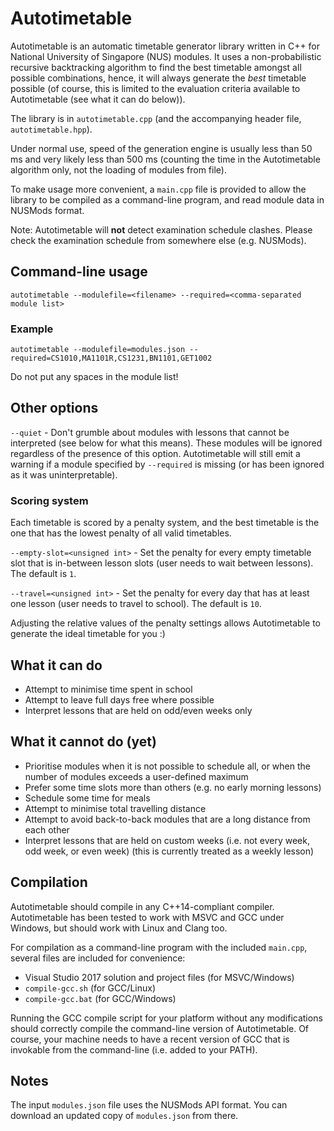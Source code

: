 # Autotimetable

Autotimetable is an automatic timetable generator library written in C++ for National University of Singapore (NUS) modules.  It uses a non-probabilistic recursive backtracking algorithm to find the best timetable amongst all possible combinations, hence, it will always generate the *best* timetable possible (of course, this is limited to the evaluation criteria available to Autotimetable (see what it can do below)).

The library is in `autotimetable.cpp` (and the accompanying header file, `autotimetable.hpp`).

Under normal use, speed of the generation engine is usually less than 50 ms and very likely less than 500 ms (counting the time in the Autotimetable algorithm only, not the loading of modules from file).

To make usage more convenient, a `main.cpp` file is provided to allow the library to be compiled as a command-line program, and read module data in NUSMods format.

Note: Autotimetable will **not** detect examination schedule clashes.  Please check the examination schedule from somewhere else (e.g. NUSMods).

## Command-line usage

`autotimetable --modulefile=<filename> --required=<comma-separated module list>`

### Example

`autotimetable --modulefile=modules.json --required=CS1010,MA1101R,CS1231,BN1101,GET1002`

Do not put any spaces in the module list!

## Other options

`--quiet` - Don't grumble about modules with lessons that cannot be interpreted (see below for what this means).  These modules will be ignored regardless of the presence of this option.  Autotimetable will still emit a warning if a module specified by `--required` is missing (or has been ignored as it was uninterpretable).

### Scoring system

Each timetable is scored by a penalty system, and the best timetable is the one that has the lowest penalty of all valid timetables.

`--empty-slot=<unsigned int>` - Set the penalty for every empty timetable slot that is in-between lesson slots (user needs to wait between lessons).  The default is `1`.

`--travel=<unsigned int>` - Set the penalty for every day that has at least one lesson (user needs to travel to school).  The default is `10`.

Adjusting the relative values of the penalty settings allows Autotimetable to generate the ideal timetable for you :)

## What it can do

* Attempt to minimise time spent in school
* Attempt to leave full days free where possible
* Interpret lessons that are held on odd/even weeks only

## What it cannot do (yet)

* Prioritise modules when it is not possible to schedule all, or when the number of modules exceeds a user-defined maximum
* Prefer some time slots more than others (e.g. no early morning lessons)
* Schedule some time for meals
* Attempt to minimise total travelling distance
* Attempt to avoid back-to-back modules that are a long distance from each other
* Interpret lessons that are held on custom weeks (i.e. not every week, odd week, or even week) (this is currently treated as a weekly lesson)

## Compilation

Autotimetable should compile in any C++14-compliant compiler.  Autotimetable has been tested to work with MSVC and GCC under Windows, but should work with Linux and Clang too.

For compilation as a command-line program with the included `main.cpp`, several files are included for convenience:

 * Visual Studio 2017 solution and project files (for MSVC/Windows)
 * `compile-gcc.sh` (for GCC/Linux)
 * `compile-gcc.bat` (for GCC/Windows)

Running the GCC compile script for your platform without any modifications should correctly compile the command-line version of Autotimetable.  Of course, your machine needs to have a recent version of GCC that is invokable from the command-line (i.e. added to your PATH).

## Notes

The input `modules.json` file uses the NUSMods API format.  You can download an updated copy of `modules.json` from there.

